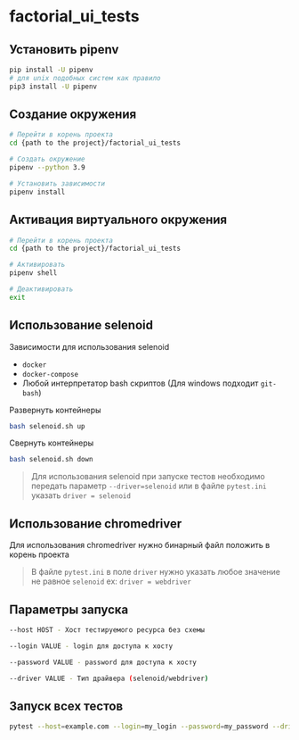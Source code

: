 # factorial_ui_tests

## Установить pipenv

```bash
pip install -U pipenv
# для unix подобных систем как правило
pip3 install -U pipenv
```

## Создание окружения

```bash
# Перейти в корень проекта
cd {path to the project}/factorial_ui_tests

# Создать окружение
pipenv --python 3.9

# Установить зависимости
pipenv install
```

## Активация виртуального окружения

```bash
# Перейти в корень проекта
cd {path to the project}/factorial_ui_tests

# Активировать
pipenv shell

# Деактивировать
exit
```


## Использование selenoid

Зависимости для использования selenoid

* `docker`
* `docker-compose`
* Любой интерпретатор bash скриптов (Для windows подходит `git-bash`)

Развернуть контейнеры

```bash
bash selenoid.sh up
```

Свернуть контейнеры

```bash
bash selenoid.sh down
```

> Для использования selenoid при запуске тестов необходимо передать параметр `--driver=selenoid`
> или в файле `pytest.ini` указать `driver = selenoid`


## Использование chromedriver

Для использования chromedriver нужно бинарный файл положить в корень проекта

> В файле `pytest.ini` в поле `driver` нужно указать любое значение не равное `selenoid` ex: `driver = webdriver`

## Параметры запуска

```bash
--host HOST - Хост тестируемого ресурса без схемы

--login VALUE - login для доступа к хосту

--password VALUE - password для доступа к хосту

--driver VALUE - Тип драйвера (selenoid/webdriver)
```


## Запуск всех тестов

```bash
pytest --host=example.com --login=my_login --password=my_password --driver=selenoid
```